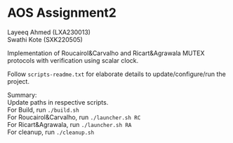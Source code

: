 # AOS Assignment2
  
Layeeq Ahmed (LXA230013)  
Swathi Kote  (SXK220505)  

Implementation of Roucairol&Carvalho and Ricart&Agrawala MUTEX protocols with verification using scalar clock.  
  
Follow `scripts-readme.txt` for elaborate details to update/configure/run the project.  
  
Summary:  
Update paths in respective scripts.  
For Build, run `./build.sh`  
For Roucairol&Carvalho, run `./launcher.sh RC`  
For Ricart&Agrawala, run `./launcher.sh RA`  
For cleanup, run `./cleanup.sh`  